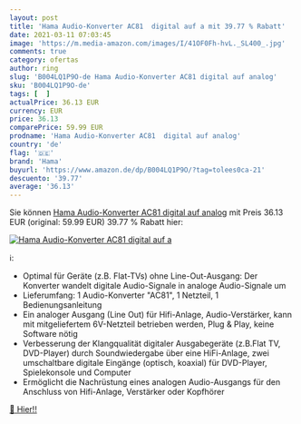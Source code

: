 ```yaml
---
layout: post
title: 'Hama Audio-Konverter AC81  digital auf a mit 39.77 % Rabatt'
date: 2021-03-11 07:03:45
image: 'https://m.media-amazon.com/images/I/41OF0Fh-hvL._SL400_.jpg'
comments: true
category: ofertas
author: ring
slug: 'B004LQ1P9O-de Hama Audio-Konverter AC81 digital auf analog'
sku: 'B004LQ1P9O-de'
tags: [  ]
actualPrice: 36.13 EUR
currency: EUR
price: 36.13
comparePrice: 59.99 EUR
prodname: 'Hama Audio-Konverter AC81  digital auf analog'
country: 'de'
flag: '🇩🇪'
brand: 'Hama'
buyurl: 'https://www.amazon.de/dp/B004LQ1P9O/?tag=tolees0ca-21'
descuento: '39.77'
average: '36.13'
---
```


Sie können [Hama Audio-Konverter AC81  digital auf analog](https://www.amazon.de/dp/B004LQ1P9O/?tag=tolees0ca-21) mit Preis 36.13 EUR (original: 59.99 EUR) 39.77 % Rabatt hier:

[![Hama Audio-Konverter AC81  digital auf a](https://m.media-amazon.com/images/I/41OF0Fh-hvL._SL400_.jpg)](https://www.amazon.de/dp/B004LQ1P9O/?tag=tolees0ca-21)

ℹ️:

- Optimal für Geräte (z.B. Flat-TVs) ohne Line-Out-Ausgang: Der Konverter wandelt digitale Audio-Signale in analoge Audio-Signale um
- Lieferumfang: 1 Audio-Konverter "AC81", 1 Netzteil, 1 Bedienungsanleitung
- Ein analoger Ausgang (Line Out) für Hifi-Anlage, Audio-Verstärker, kann mit mitgeliefertem 6V-Netzteil betrieben werden, Plug & Play, keine Software nötig
- Verbesserung der Klangqualität digitaler Ausgabegeräte (z.B.Flat TV, DVD-Player) durch Soundwiedergabe über eine HiFi-Anlage, zwei umschaltbare digitale Eingänge (optisch, koaxial) für DVD-Player, Spielekonsole und Computer
- Ermöglicht die Nachrüstung eines analogen Audio-Ausgangs für den Anschluss von Hifi-Anlage, Verstärker oder Kopfhörer

[🛒 Hier!!](https://www.amazon.de/dp/B004LQ1P9O/?tag=tolees0ca-21)

